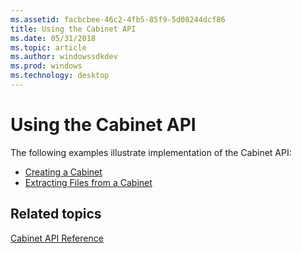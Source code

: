 ```yaml
---
ms.assetid: facbcbee-46c2-4fb5-85f9-5d08244dcf86
title: Using the Cabinet API
ms.date: 05/31/2018
ms.topic: article
ms.author: windowssdkdev
ms.prod: windows
ms.technology: desktop
---
```


# Using the Cabinet API

The following examples illustrate implementation of the Cabinet API:

-   [Creating a Cabinet](creating-a-cabinet.md)
-   [Extracting Files from a Cabinet](extracting-files-from-a-cabinet.md)

## Related topics

<dl> <dt>

[Cabinet API Reference](cabinet-api-reference.md)
</dt> </dl>

 

 



